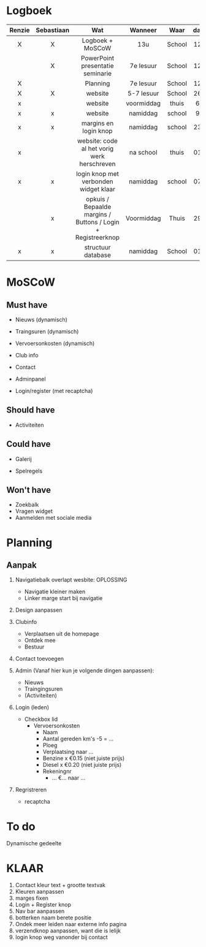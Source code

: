 # Logboek

| Renzie | Sebastiaan | Wat | Wanneer | Waar | datum |
| :----: | :--------: | :-: | :-----: | :--: | :---: |
| X | X | Logboek + MoSCoW | 13u | School | 12/10 |
|  | X | PowerPoint presentatie seminarie | 7e lesuur | School | 12/10 |
| X |  | Planning | 7e lesuur | School | 12/10 |
| X | X | website | 5-7 lesuur | School | 26/10 |
| x |  | website | voormiddag | thuis | 6/11 |
| x | x | website | namiddag | school | 9/11 |
| x | x | margins en login knop | namiddag | school | 23/11 |
| x |  | website: code al het vorig werk herschreven  | na school | thuis | 01/12 |
| x | x | login knop met verbonden widget klaar | namiddag | school | 07/12 |
|  | x | opkuis / Bepaalde margins / Buttons / Login + Registreerknop | Voormiddag | Thuis | 29/12 |
| x | x | structuur database | namiddag | School | 01/02 |

# MoSCoW

## Must have

- Nieuws (dynamisch)

- Traingsuren (dynamisch)

- Vervoersonkosten (dynamisch)

- Club info

- Contact

- Adminpanel

- Login/register (met recaptcha)

## Should have

- Activiteiten

## Could have

- Galerij

- Spelregels

## Won't have

- Zoekbalk
- Vragen widget
- Aanmelden met sociale media


# Planning

## Aanpak
1. Navigatiebalk overlapt wesbite: OPLOSSING
   - Navigatie kleiner maken
   - Linker marge start bij navigatie

2. Design aanpassen
3. Clubinfo
   - Verplaatsen uit de homepage
   - Ontdek mee
   - Bestuur
5. Contact toevoegen
6. Admin (Vanaf hier kun je volgende dingen aanpassen):
   - Nieuws
   - Traingingsuren
   - (Activiteiten)
7. Login (leden)
   - Checkbox lid
     - Vervoersonkosten
       - Naam
       - Aantal gereden km's -5 = ...
       - Ploeg
       - Verplaatsing naar ...
       - Benzine x €0.15 (niet juiste prijs)
       - Diesel  x €0.20 (niet juiste prijs)
       - Rekeningnr
         - ... €... naar ...

8. Regristreren
   - recaptcha

# To do
Dynamische gedeelte

# KLAAR
1. Contact kleur text + grootte textvak
2. Kleuren aanpassen
3. marges fixen
4. Login + Register knop
5. Nav bar aanpassen
6. botterken naam berete positie
7. Ondek meer leiden naar externe info pagina
8. verzendknop aanpassen, want die is lelijk
9. login knop weg vanonder bij contact
